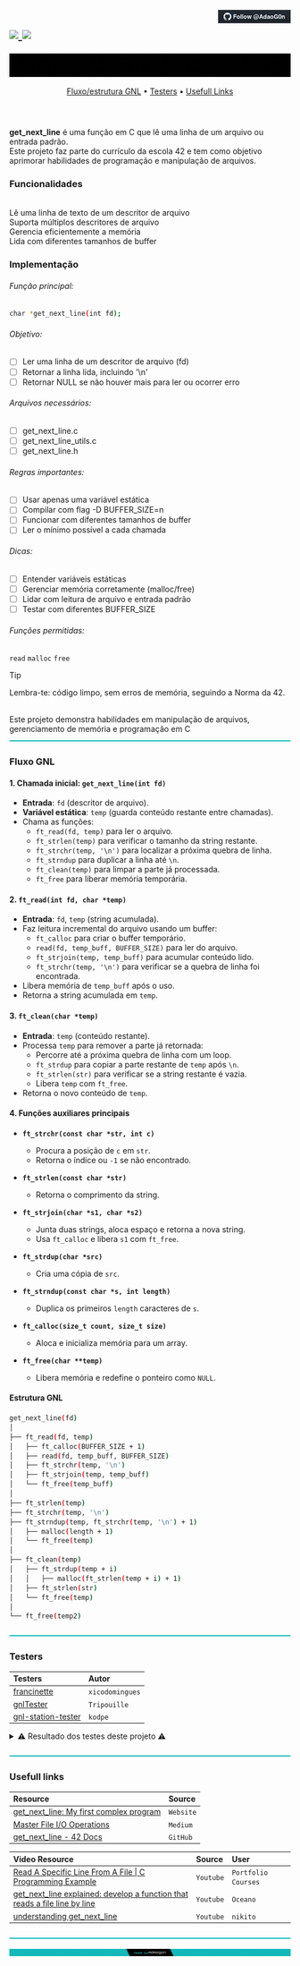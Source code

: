 <a href="https://github.com/AdaoG0n" style="pointer-events: none;"> <img src="https://github.com/AdaoG0n/AdaoG0n/blob/main/assests/Followbutton.png" width="130" align="right"/></a>

# <a href="#" style="pointer-events: none;"> <img src="https://img.shields.io/badge/status-0%20%2F%20100%20%E2%98%85-success?color=%2312bab9&style=flat-square"/> <img src="https://img.shields.io/github/last-commit/AdaoG0n/42-get_next_line?style=flat-square&color=%2312bab9" /> </a>

 ![](https://github.com/AdaoG0n/AdaoG0n/blob/main/assests/animated%20gifs/getnextline.gif)
 <p align="center">
 <a href="#fluxo-gnl">Fluxo/estrutura GNL</a>  •  <a href="#testers">Testers</a>  •  <a href="#usefull-links">Usefull Links</a> 
</p>

#
<br/>**get_next_line** é uma função em C que lê uma linha de um arquivo ou entrada padrão. 
<br/>Este projeto faz parte do currículo da escola 42 e tem como objetivo aprimorar habilidades de programação e manipulação de arquivos.

### Funcionalidades

<br/>Lê uma linha de texto de um descritor de arquivo
<br/>Suporta múltiplos descritores de arquivo
<br/>Gerencia eficientemente a memória
<br/>Lida com diferentes tamanhos de buffer

### Implementação

###### Função principal:

```sh
char *get_next_line(int fd);
```

######   Objetivo:

- [ ] Ler uma linha de um descritor de arquivo (fd)
- [ ] Retornar a linha lida, incluindo '\n'
- [ ] Retornar NULL se não houver mais para ler ou ocorrer erro

 ###### Arquivos necessários:

 - [ ] get_next_line.c
 - [ ] get_next_line_utils.c
 - [ ] get_next_line.h

###### Regras importantes:

- [ ] Usar apenas uma variável estática
- [ ] Compilar com flag -D BUFFER_SIZE=n
- [ ] Funcionar com diferentes tamanhos de buffer
- [ ] Ler o mínimo possível a cada chamada

 ###### Dicas:

- [ ] Entender variáveis estáticas
- [ ] Gerenciar memória corretamente (malloc/free)
- [ ] Lidar com leitura de arquivo e entrada padrão
- [ ] Testar com diferentes BUFFER_SIZE

 ###### Funções permitidas:

`read`
`malloc`
`free`

>[!TIP]
>Lembra-te: código limpo, sem erros de memória, seguindo a Norma da 42.

<br/>Este projeto demonstra habilidades em manipulação de arquivos, gerenciamento de memória e programação em C
![](https://github.com/AdaoG0n/AdaoG0n/blob/main/assests/bar.png)

### Fluxo GNL

#### 1. Chamada inicial: `get_next_line(int fd)`
- **Entrada**: `fd` (descritor de arquivo).
- **Variável estática**: `temp` (guarda conteúdo restante entre chamadas).
- Chama as funções:
  - `ft_read(fd, temp)` para ler o arquivo.
  - `ft_strlen(temp)` para verificar o tamanho da string restante.
  - `ft_strchr(temp, '\n')` para localizar a próxima quebra de linha.
  - `ft_strndup` para duplicar a linha até `\n`.
  - `ft_clean(temp)` para limpar a parte já processada.
  - `ft_free` para liberar memória temporária.

#### 2. `ft_read(int fd, char *temp)`
- **Entrada**: `fd`, `temp` (string acumulada).
- Faz leitura incremental do arquivo usando um buffer:
  - `ft_calloc` para criar o buffer temporário.
  - `read(fd, temp_buff, BUFFER_SIZE)` para ler do arquivo.
  - `ft_strjoin(temp, temp_buff)` para acumular conteúdo lido.
  - `ft_strchr(temp, '\n')` para verificar se a quebra de linha foi encontrada.
- Libera memória de `temp_buff` após o uso.
- Retorna a string acumulada em `temp`.

#### 3. `ft_clean(char *temp)`
- **Entrada**: `temp` (conteúdo restante).
- Processa `temp` para remover a parte já retornada:
  - Percorre até a próxima quebra de linha com um loop.
  - `ft_strdup` para copiar a parte restante de `temp` após `\n`.
  - `ft_strlen(str)` para verificar se a string restante é vazia.
  - Libera `temp` com `ft_free`.
- Retorna o novo conteúdo de `temp`.

#### 4. Funções auxiliares principais

- **`ft_strchr(const char *str, int c)`**
  - Procura a posição de `c` em `str`.
  - Retorna o índice ou `-1` se não encontrado.
  
- **`ft_strlen(const char *str)`**
  - Retorna o comprimento da string.
  
- **`ft_strjoin(char *s1, char *s2)`**
  - Junta duas strings, aloca espaço e retorna a nova string.
  - Usa `ft_calloc` e libera `s1` com `ft_free`.
  
- **`ft_strdup(char *src)`**
  - Cria uma cópia de `src`.
  
- **`ft_strndup(const char *s, int length)`**
  - Duplica os primeiros `length` caracteres de `s`.
  
- **`ft_calloc(size_t count, size_t size)`**
  - Aloca e inicializa memória para um array.
  
- **`ft_free(char **temp)`**
  - Libera memória e redefine o ponteiro como `NULL`.


#### Estrutura GNL

```bash
get_next_line(fd)
│
├── ft_read(fd, temp)
│   ├── ft_calloc(BUFFER_SIZE + 1)
│   ├── read(fd, temp_buff, BUFFER_SIZE)
│   ├── ft_strchr(temp, '\n')
│   ├── ft_strjoin(temp, temp_buff)
│   └── ft_free(temp_buff)
│
├── ft_strlen(temp)
├── ft_strchr(temp, '\n')
├── ft_strndup(temp, ft_strchr(temp, '\n') + 1)
│   ├── malloc(length + 1)
│   └── ft_free(temp)
│
├── ft_clean(temp)
│   ├── ft_strdup(temp + i)
│   │   ├── malloc(ft_strlen(temp + i) + 1)
│   ├── ft_strlen(str)
│   └── ft_free(temp)
│
└── ft_free(temp2)
```


![](https://github.com/AdaoG0n/AdaoG0n/blob/main/assests/bar.png)

### Testers
| Testers                                                           | Autor           |
| :---------------------------------------------------------------- | :---            |
| [francinette](https://github.com/xicodomingues/francinette)       | `xicodomingues` |
| [gnlTester](https://github.com/Tripouille/gnlTester)              | `Tripouille`    |
| [gnl-station-tester](https://github.com/kodpe/gnl-station-tester) | `kodpe`         |

<details>
<summary> ⚠️ Resultado dos testes deste projeto ⚠️</summary>

![](https://github.com/AdaoG0n/42-get_next_line/blob/main/getnextline.png)
 
</details>

![](https://github.com/AdaoG0n/AdaoG0n/blob/main/assests/bar.png)

### Usefull links

| Resource                                                                              | Source    |
| :-------------------------------------------------------------------------------------| :-------- |
| [get_next_line: My first complex program](https://yannick.eu/gnl)                     | `Website` |
| [Master File I/O Operations](https://medium.com/p/5fb001d1fff5)                       | `Medium`  |
| [get_next_line - 42 Docs](https://harm-smits.github.io/42docs/projects/get_next_line) | `GitHub`  |

| Video Resource                                                                                                            | Source    | User |
| :------------------------------------------------------------------------------------------------------------------------ | :-------- | :--- |
| [Read A Specific Line From A File \| C Programming Example](https://www.youtube.com/watch?v=w0mgn6OLKUs)                  | `Youtube` | `Portfolio Courses` |
| [get_next_line explained: develop a function that reads a file line by line](https://www.youtube.com/watch?v=8E9siq7apUU) | `Youtube` | `Oceano` |
| [understanding get_next_line](https://www.youtube.com/watch?v=-Mt2FdJjVno)                                                | `Youtube` | `nikito` |

![](https://github.com/AdaoG0n/AdaoG0n/blob/main/assests/bar.png)

![](https://github.com/AdaoG0n/AdaoG0n/blob/main/assests/animated%20gifs/madeby.gif)
